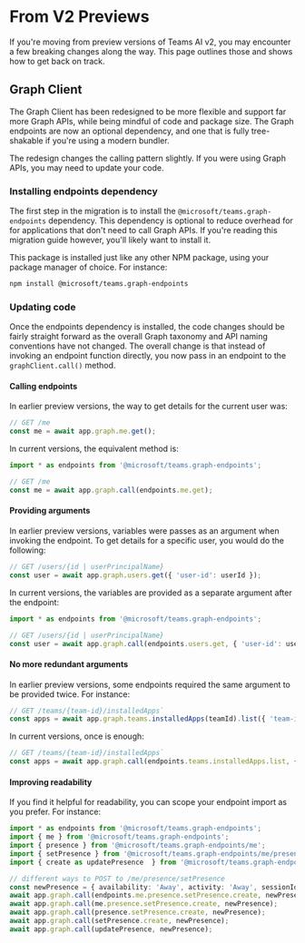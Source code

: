 # From V2 Previews

If you're moving from preview versions of Teams AI v2, you may encounter a few breaking changes along the way. This page outlines those and shows how to get back on track.

## Graph Client

The Graph Client has been redesigned to be more flexible and support far more Graph APIs, while being mindful of code and package size. The Graph endpoints are now an optional dependency, and one that is fully tree-shakable if you're using a modern bundler. 

The redesign changes the calling pattern slightly. If you were using Graph APIs, you may need to update your code.

### Installing endpoints dependency
The first step in the migration is to install the `@microsoft/teams.graph-endpoints` dependency. This dependency is optional to reduce overhead for for applications that don't need to call Graph APIs. If you're reading this migration guide however, you'll likely want to install it.

This package is installed just like any other NPM package, using your package manager of choice. For instance:

```sh
npm install @microsoft/teams.graph-endpoints
```

### Updating code
Once the endpoints dependency is installed, the code changes should be fairly straight forward as the overall Graph taxonomy and API naming conventions have not changed. The overall change is that instead of invoking an endpoint function directly, you now pass in an endpoint to the `graphClient.call()` method.

#### Calling endpoints
In earlier preview versions, the way to get details for the current user was:

```typescript
// GET /me
const me = await app.graph.me.get();
```

In current versions, the equivalent method is:
```typescript
import * as endpoints from '@microsoft/teams.graph-endpoints';

// GET /me
const me = await app.graph.call(endpoints.me.get);
```

#### Providing arguments
In earlier preview versions, variables were passes as an argument when invoking the endpoint. To get details for a specific user, you would do the following:

```typescript
// GET /users/{id | userPrincipalName}
const user = await app.graph.users.get({ 'user-id': userId });
```

In current versions, the variables are provided as a separate argument after the endpoint:
```typescript
import * as endpoints from '@microsoft/teams.graph-endpoints';

// GET /users/{id | userPrincipalName}
const user = await app.graph.call(endpoints.users.get, { 'user-id': userId });
```

#### No more redundant arguments
In earlier preview versions, some endpoints required the same argument to be provided twice. For instance:

```typescript
// GET /teams/{team-id}/installedApps`
const apps = await app.graph.teams.installedApps(teamId).list({ 'team-id': teamId });
```

In current versions, once is enough:

```typescript
// GET /teams/{team-id}/installedApps`
const apps = await app.graph.call(endpoints.teams.installedApps.list, { "team-id": teamId });
```

#### Improving readability
If you find it helpful for readability, you can scope your endpoint import as you prefer. For instance:

```typescript
import * as endpoints from '@microsoft/teams.graph-endpoints';
import { me } from '@microsoft/teams.graph-endpoints';
import { presence } from '@microsoft/teams.graph-endpoints/me';
import { setPresence } from '@microsoft/teams.graph-endpoints/me/presence';
import { create as updatePresence  } from '@microsoft/teams.graph-endpoints/me/presence/setPresence';

// different ways to POST to /me/presence/setPresence
const newPresence = { availability: 'Away', activity: 'Away', sessionId: clientId };
await app.graph.call(endpoints.me.presence.setPresence.create, newPresence);
await app.graph.call(me.presence.setPresence.create, newPresence);
await app.graph.call(presence.setPresence.create, newPresence);
await app.graph.call(setPresence.create, newPresence);
await app.graph.call(updatePresence, newPresence);
```
